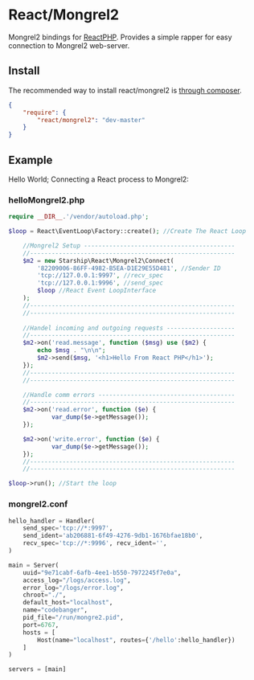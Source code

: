 # React/Mongrel2

Mongrel2 bindings for [ReactPHP](http://reactphp.org). Provides a simple rapper for easy connection to Mongrel2 web-server.

## Install

The recommended way to install react/mongrel2 is [through composer](http://getcomposer.org).

```JSON
{
    "require": {
        "react/mongrel2": "dev-master"
    }
}
```

## Example

Hello World; Connecting a React process to Mongrel2:
### helloMongrel2.php
```php
require __DIR__.'/vendor/autoload.php';

$loop = React\EventLoop\Factory::create(); //Create The React Loop

	//Mongrel2 Setup ------------------------------------------
	//---------------------------------------------------------
	$m2 = new Starship\React\Mongrel2\Connect(
		'82209006-86FF-4982-B5EA-D1E29E55D481', //Sender ID 
		'tcp://127.0.0.1:9997', //recv_spec
		'tcp://127.0.0.1:9996', //send_spec
		$loop //React Event LoopInterface 
	);
	//---------------------------------------------------------
	//---------------------------------------------------------
	
	//Handel incoming and outgoing requests -------------------
	//---------------------------------------------------------
	$m2->on('read.message', function ($msg) use ($m2) {	
		echo $msg . "\n\n";
		$m2->send($msg, '<h1>Hello From React PHP</h1>');
	});
	//---------------------------------------------------------
	//---------------------------------------------------------

	//Handle comm errors --------------------------------------
	//---------------------------------------------------------
	$m2->on('read.error', function ($e) {
			var_dump($e->getMessage());
	});

	$m2->on('write.error', function ($e) {
			var_dump($e->getMessage());
	});
	//---------------------------------------------------------
	//---------------------------------------------------------

$loop->run(); //Start the loop
```


### mongrel2.conf
```py
hello_handler = Handler(
    send_spec='tcp://*:9997', 
    send_ident='ab206881-6f49-4276-9db1-1676bfae18b0',
    recv_spec='tcp://*:9996', recv_ident='',
)

main = Server(
    uuid="9e71cabf-6afb-4ee1-b550-7972245f7e0a",
    access_log="/logs/access.log",
    error_log="/logs/error.log",
    chroot="./",
    default_host="localhost",
    name="codebanger",
    pid_file="/run/mongre2.pid",
    port=6767,
    hosts = [
        Host(name="localhost", routes={'/hello':hello_handler})
    ]
)

servers = [main]
```

